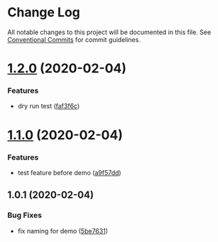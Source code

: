 # Change Log

All notable changes to this project will be documented in this file.
See [Conventional Commits](https://conventionalcommits.org) for commit guidelines.

# [1.2.0](https://github.com/mwood23/react-monorepo-starter/compare/@monorepo-starter/core@1.1.0...@monorepo-starter/core@1.2.0) (2020-02-04)


### Features

* dry run test ([faf3f6c](https://github.com/mwood23/react-monorepo-starter/commit/faf3f6c95650391e8b00877c679fc3f3665bebcf))





# [1.1.0](https://github.com/mwood23/react-monorepo-starter/compare/@monorepo-starter/core@1.0.1...@monorepo-starter/core@1.1.0) (2020-02-04)


### Features

* test feature before demo ([a9f57dd](https://github.com/mwood23/react-monorepo-starter/commit/a9f57dd5ae3e59cb9d6f941586528231eee9d283))





## 1.0.1 (2020-02-04)


### Bug Fixes

* fix naming for demo ([5be7631](https://github.com/mwood23/react-monorepo-starter/commit/5be7631f00faeedc01c3c10844a65b16205dda28))
